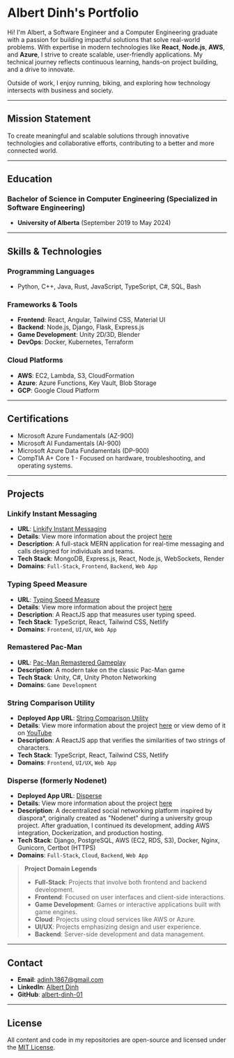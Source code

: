 # Albert Dinh's Portfolio

Hi! I'm Albert, a Software Engineer and a Computer Engineering graduate with a passion for building impactful solutions that solve real-world problems. With expertise in modern technologies like **React**, **Node.js**, **AWS**, and **Azure**, I strive to create scalable, user-friendly applications. My technical journey reflects continuous learning, hands-on project building, and a drive to innovate.

Outside of work, I enjoy running, biking, and exploring how technology intersects with business and society.

---

## Mission Statement

To create meaningful and scalable solutions through innovative technologies and collaborative efforts, contributing to a better and more connected world.

---

## Education

### Bachelor of Science in Computer Engineering (Specialized in Software Engineering)

- **University of Alberta** (September 2019 to May 2024)

---

## Skills & Technologies

### Programming Languages

- Python, C++, Java, Rust, JavaScript, TypeScript, C#, SQL, Bash

### Frameworks & Tools

- **Frontend**: React, Angular, Tailwind CSS, Material UI
- **Backend**: Node.js, Django, Flask, Express.js
- **Game Development**: Unity 2D/3D, Blender
- **DevOps**: Docker, Kubernetes, Terraform

### Cloud Platforms

- **AWS**: EC2, Lambda, S3, CloudFormation
- **Azure**: Azure Functions, Key Vault, Blob Storage
- **GCP**: Google Cloud Platform

---

## Certifications

- Microsoft Azure Fundamentals (AZ-900)
- Microsoft AI Fundamentals (AI-900)
- Microsoft Azure Data Fundamentals (DP-900)
- CompTIA A+ Core 1 - Focused on hardware, troubleshooting, and operating systems.

---

## Projects

### Linkify Instant Messaging

- **URL**: [Linkify Instant Messaging](https://linkify-front-33uh.onrender.com/)
- **Details**: View more information about the project [here](#)
- **Description**: A full-stack MERN application for real-time messaging and calls designed for individuals and teams.
- **Tech Stack**: MongoDB, Express.js, React, Node.js, WebSockets, Render
- **Domains**: `Full-Stack`, `Frontend`, `Backend`, `Web App`

### Typing Speed Measure

- **URL**: [Typing Speed Measure](https://peaceful-muffin-0fc3d6.netlify.app/)
- **Details**: View more information about the project [here](https://github.com/albert-dinh-01/TypingTest)
- **Description**: A ReactJS app that measures user typing speed.
- **Tech Stack**: TypeScript, React, Tailwind CSS, Netlify
- **Domains**: `Frontend`, `UI/UX`, `Web App`

### Remastered Pac-Man

- **URL**: [Pac-Man Remastered Gameplay](https://docs.google.com/presentation/d/1WdvFVx0A8iM3CwuGCEXK2dJr6snJWucXzj0oMgZ4gss/edit#slide=id.p1)
- **Description**: A modern take on the classic Pac-Man game
- **Tech Stack**: Unity, C#, Unity Photon Networking
- **Domains**: `Game Development`

### String Comparison Utility

- **Deployed App URL**: [String Comparison Utility](https://scintillating-cascaron-956662.netlify.app/)
- **Details**: View more information about the project [here](https://github.com/albert-dinh-01/stringComparison) or view demo of it on [YouTube](https://youtu.be/QHF0wP_412k)
- **Description**: A ReactJS app that verifies the similarities of two strings of characters.
- **Tech Stack**: TypeScript, React, Tailwind CSS, Netlify
- **Domains**: `Frontend`, `UI/UX`, `Web App`

### Disperse (formerly Nodenet)

- **Deployed App URL**: [Disperse](https://www.mydisperse.xyz/)
- **Details**: View more information about the project [here](Disperse.md)
- **Description**: A decentralized social networking platform inspired by diaspora\*, originally created as "Nodenet" during a university group project. After graduation, I continued its development, adding AWS integration, Dockerization, and production hosting.
- **Tech Stack**: Django, PostgreSQL, AWS (EC2, RDS, S3), Docker, Nginx, Gunicorn, Certbot (HTTPS)
- **Domains**: `Full-Stack`, `Cloud`, `Backend`, `Web App`

> **Project Domain Legends**
>
> - **Full-Stack**: Projects that involve both frontend and backend development.
> - **Frontend**: Focused on user interfaces and client-side interactions.
> - **Game Development**: Games or interactive applications built with game engines.
> - **Cloud**: Projects using cloud services like AWS or Azure.
> - **UI/UX**: Projects emphasizing design and user experience.
> - **Backend**: Server-side development and data management.

---

## Contact

- **Email**: [adinh.1867@gmail.com](mailto:adinh.1867@gmail.com)
- **LinkedIn**: [Albert Dinh](https://www.linkedin.com/in/albertdinh19/)
- **GitHub**: [albert-dinh-01](https://github.com/albert-dinh-01/)

---

## License

All content and code in my repositories are open-source and licensed under the [MIT License](https://opensource.org/licenses/MIT).
